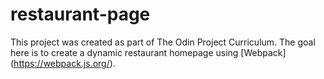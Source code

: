 # restaurant-page

This project was created as part of The Odin Project Curriculum. The goal here is to create a dynamic restaurant homepage using [Webpack] (https://webpack.js.org/).
